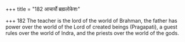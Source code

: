 +++
title = "182 आचार्यो ब्रह्मलोकेशः"

+++
182	The teacher is the lord of the world of Brahman, the father has power over the world of the Lord of created beings (Pragapati), a guest rules over the world of Indra, and the priests over the world of the gods.